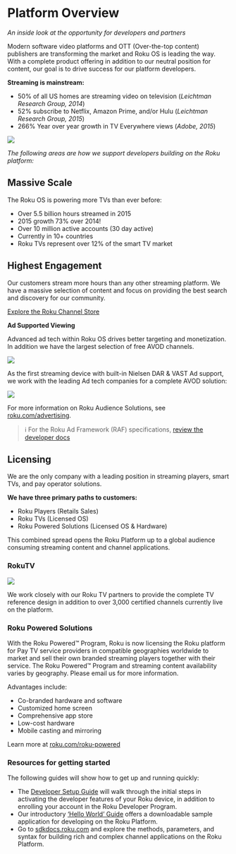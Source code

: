 # Platform Overview

*An inside look at the opportunity for developers and partners*

Modern software video platforms and OTT (Over-the-top content) publishers are transforming the market and Roku OS is leading the way. With a complete product offering in addition to our neutral position for content, our goal is to drive success for our platform developers.

**Streaming is mainstream:**

* 50% of all US homes are streaming video on television (*Leichtman Research Group, 2014*)
* 52% subscribe to Netflix, Amazon Prime, and/or Hulu (*Leichtman Research Group, 2015*)
* 266% Year over year growth in TV Everywhere views (*Adobe, 2015*)

![](https://blog.roku.com/developer/files/2016/09/channel-spread.jpg)

*The following areas are how we support developers building on the Roku platform:*

## Massive Scale

The Roku OS is powering more TVs than ever before:

* Over 5.5 billion hours streamed in 2015
 * 2015 growth 73% over 2014!
* Over 10 million active accounts (30 day active)
* Currently in 10+ countries
* Roku TVs represent over 12% of the smart TV market

## Highest Engagement

Our customers stream more hours than any other streaming platform. We have a massive selection of content and focus on providing the best search and discovery for our community.

[Explore the Roku Channel Store](https://channelstore.roku.com/)

**Ad Supported Viewing**

Advanced ad tech within Roku OS drives better targeting and monetization. In addition we have the largest selection of free AVOD channels.

![](https://roku-developer-home-ghost-staging.s3.amazonaws.com/2016/Sep/Y2hhbm5lbHNfbGluZXVwLTE0NzQ5MTc2MDQzMTQ=.jpg)

As the first streaming device with built-in Nielsen DAR & VAST Ad support, we work with the leading Ad tech companies for a complete AVOD solution:

![](https://blog.roku.com/developer/files/2016/09/ad-tech-partners.jpg)

For more information on Roku Audience Solutions, see [roku.com/advertising](https://www.roku.com/advertising).

> :information_source: For the Roku Ad Framework (RAF) specifications, [review the developer docs](/develop/guides/roku-ad-framework.md)

## Licensing

We are the only company with a leading position in streaming players, smart TVs, and pay operator solutions.

**We have three primary paths to customers:**

* Roku Players (Retails Sales)
* Roku TVs (Licensed OS)
* Roku Powered Solutions (Licensed OS & Hardware)

This combined spread opens the Roku Platform up to a global audience consuming streaming content and channel applications.

### RokuTV

![](https://roku-developer-home-ghost-staging.s3.amazonaws.com/2016/Sep/cm9rdV90dl9vZmZlcmluZ3MtMTQ3NDkxODM2MDYxNw==.jpg)

We work closely with our Roku TV partners to provide the complete TV reference design in addition to over 3,000 certified channels currently live on the platform.

### Roku Powered Solutions

With the Roku Powered™ Program, Roku is now licensing the Roku platform for Pay TV service providers in compatible geographies worldwide to market and sell their own branded streaming players together with their service. The Roku Powered™ Program and streaming content availability varies by geography. Please email us for more information.

Advantages include:

* Co-branded hardware and software
* Customized home screen
* Comprehensive app store
* Low-cost hardware
* Mobile casting and mirroring

Learn more at [roku.com/roku-powered](https://www.roku.com/roku-powered)

### Resources for getting started

The following guides will show how to get up and running quickly:

* The [Developer Setup Guide](/develop/getting-started/setup-guide.md) will walk through the initial steps in activating the developer features of your Roku device, in addition to enrolling your account in the Roku Developer Program.
* Our introductory [‘Hello World’ Guide](/develop/getting-started/hello-world.md) offers a downloadable sample application for developing on the Roku Platform.
* Go to [sdkdocs.roku.com](https://sdkdocs.roku.com) and explore the methods, parameters, and syntax for building rich and complex channel applications on the Roku Platform.
